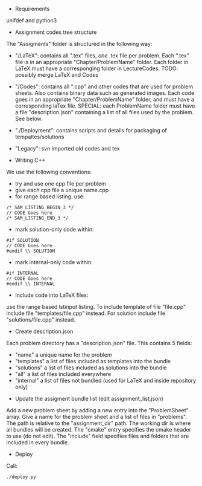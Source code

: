 * Requirements

unifdef and python3

* Assignment codes tree structure

The "Assigments" folder is structured in the following way:
 - "/LaTeX": contains all ".tex" files, *one* .tex file per problem. Each ".tex" file is in an appropriate "Chapter/ProblemName" folder.
   Each folder in LaTeX must have a corresponging folder in LectureCodes.
   TODO: possibly merge LaTeX and Codes
 - "/Codes": contains all ".cpp" and other codes that are used for problem sheets. Also contains binary data such as generated images.
   Each code goes in an appropriate "Chapter/ProblemName" folder, and must have a corresponding laTex file.
   SPECIAL: each ProblemName folder must have a file "description.json" containing a list of all files used by the problem. See below.
 - "./Deployment": contains scripts and details for packaging of tempaltes/solutions

 - "Legacy": svn imported old codes and tex

* Writing C++

We use the following conventions:
- try and use one cpp file per problem
- give each cpp file a unique name.cpp
- for range based listing: use:

```
/* SAM_LISTING_BEGIN_3 */
// CODE Goes here
/* SAM_LISTING_END_3 */
```

- mark solution-only code within:

```
#if SOLUTION
// CODE Goes here
#endif \\ SOLUTION
```

- mark internal-only code within:

```
#if INTERNAL
// CODE Goes here
#endif \\ INTERNAL
```

* Include code into LaTeX files:

use the range based lstinput listing. To include template of file "file.cpp" include file "templates/file.cpp" instead. For
solution include file "solutions/file.cpp" instead.

* Create description.json

Each problem directory has a "description.json" file. This contains 5 fields:
- "name" a unique name for the problem
- "templates" a list of files included as templates into the bundle
- "solutions" a list of files included as solutions into the bundle
- "all" a list of files included everywhere
- "internal" a list of files not bundled (used for LaTeX and inside repository only)

* Update the assigment bundle list (edit assignment_list.json)

Add a new problem sheet by adding a new entry into the "ProblemSheet" array. Give a name for the problem sheet and a list of
files in "problems". The path is relative
to the "assignment_dir" path. The working dir is where all bundles will be created. The "cmake" entry specifies the cmake header to use (do not edit).
The "include" field specifies files and folders that are included in every bundle.

* Deploy

Call:

```
./deploy.py
```
